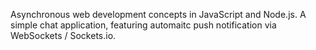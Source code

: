Asynchronous web development concepts in JavaScript and Node.js. A simple chat application, featuring automaitc push notification via WebSockets / Sockets.io.